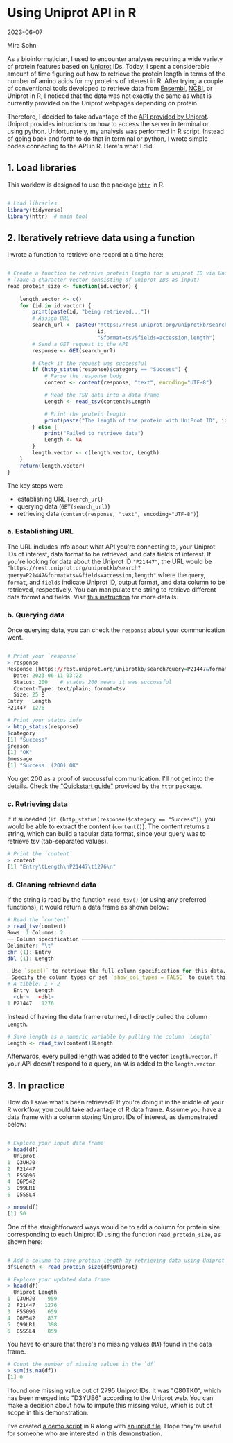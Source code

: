 Using Uniprot API in R
======================

2023-06-07

Mira Sohn

As a bioinformatician, I used to encounter analyses requiring a wide variety of protein features based on [Uniprot](https://www.uniprot.org/) IDs. Today, I spent a considerable amount of time figuring out how to retrieve the protein length in terms of the number of amino acids for my proteins of interest in R. After trying a couple of conventional tools developed to retrieve data from [Ensembl](https://useast.ensembl.org/index.html), [NCBI](https://www.ncbi.nlm.nih.gov/), or Uniprot in R, I noticed that the data was not exactly the same as what is currently provided on the Uniprot webpages depending on protein. 

Therefore, I decided to take advantage of the [API provided by Uniprot](https://www.uniprot.org/help/api). Uniprot provides intructions on how to access the server in terminal or using python. Unfortunately, my analysis was performed in R script. Instead of going back and forth to do that in terminal or python, I wrote simple codes connecting to the API in R. Here's what I did.

## 1. Load libraries

This worklow is designed to use the package [`httr`](https://httr.r-lib.org/index.html) in R.

```r

# Load libraries
library(tidyverse)
library(httr)  # main tool

```

## 2. Iteratively retrieve data using a function

I wrote a function to retrieve one record at a time here:

```r

# Create a function to retreive protein length for a uniprot ID via Uniprot API
# (Take a character vector consisting of Uniprot IDs as input)
read_protein_size <- function(id.vector) { 
    
    length.vector <- c()
    for (id in id.vector) {
        print(paste(id, "being retrieved..."))
        # Assign URL
        search_url <- paste0("https://rest.uniprot.org/uniprotkb/search?query=",
                             id,
                             "&format=tsv&fields=accession,length")
        # Send a GET request to the API
        response <- GET(search_url)

        # Check if the request was successful
        if (http_status(response)$category == "Success") {
            # Parse the response body
            content <- content(response, "text", encoding="UTF-8")

            # Read the TSV data into a data frame
            Length <- read_tsv(content)$Length

            # Print the protein length
            print(paste("The length of the protein with UniProt ID", id, "is", Length, "amino acids."))
        } else {
            print("Failed to retrieve data")
            Length <- NA
        }
        length.vector <- c(length.vector, Length)
    }
    return(length.vector)
}

```

The key steps were

- establishing URL (`search_url`)
- querying data (`GET(search_url)`)
- retrieving data (`content(response, "text", encoding="UTF-8")`)

### a. Establishing URL

The URL includes info about what API you're connecting to, your Uniprot IDs of interest, data format to be retrieved, and data fields of interest. If you're looking for data about the Uniprot ID `"P21447"`, the URL would be `"https://rest.uniprot.org/uniprotkb/search?query=P21447&format=tsv&fields=accession,length"` where the `query`, `format`, and `fields` indicate Uniprot ID, output format, and data column to be retrieved, respectively. You can manipulate the string to retrieve different data format and fields. Visit [this instruction](https://www.uniprot.org/help/api_queries) for more details.

### b. Querying data

Once querying data, you can check the `response` about your communication went.

```r

# Print your `response`
> response
Response [https://rest.uniprot.org/uniprotkb/search?query=P21447&format=tsv&fields=accession,length]
  Date: 2023-06-11 03:22
  Status: 200    # status 200 means it was succussful
  Content-Type: text/plain; format=tsv
  Size: 25 B
Entry   Length
P21447  1276

# Print your status info
> http_status(response)
$category
[1] "Success"
$reason
[1] "OK"
$message
[1] "Success: (200) OK"

```

You get 200 as a proof of succussful communication. I'll not get into the details. Check the ["Quickstart guide"](https://cran.r-project.org/web/packages/httr/vignettes/quickstart.html) provided by the `httr` package.

### c. Retrieving data

If it suceeded (`if (http_status(response)$category == "Success")`), you would be able to extract the content (`content()`). The content returns a string, which can build a tabular data format, since your query was to retrieve tsv (tab-separated values).

```r
# Print the `content`
> content
[1] "Entry\tLength\nP21447\t1276\n"
```

### d. Cleaning retrieved data

If the string is read by the function `read_tsv()` (or using any preferred functions), it would return a data frame as shown below:

```r
# Read the `content`
> read_tsv(content)
Rows: 1 Columns: 2
── Column specification ───────────────────────────────────────────────────────────────────────────────────────────────
Delimiter: "\t"
chr (1): Entry
dbl (1): Length

ℹ Use `spec()` to retrieve the full column specification for this data.
ℹ Specify the column types or set `show_col_types = FALSE` to quiet this message.
# A tibble: 1 × 2
  Entry  Length
  <chr>   <dbl>
1 P21447   1276

```

Instead of having the data frame returned, I directly pulled the column `Length`.


```r
# Save length as a numeric variable by pulling the column `Length`
Length <- read_tsv(content)$Length
```

Afterwards, every pulled length was added to the vector `length.vector`. If your API doesn't respond to a query, an `NA` is added to the `length.vector`.

## 3. In practice

How do I save what's been retrieved? If you're doing it in the middle of your R workflow, you could take advantage of R data frame. Assume you have a data frame with a column storing Uniprot IDs of interest, as demonstrated below:

```r

# Explore your input data frame
> head(df)
  Uniprot
1  Q3UHJ0
2  P21447
3  P55096
4  Q6P542
5  Q99LR1
6  Q5SSL4

> nrow(df)
[1] 50

```

One of the straightforward ways would be to add a column for protein size corresponding to each Uniprot ID using the function `read_protein_size`, as shown here:

```r

# Add a column to save protein length by retrieving data using Uniprot API
df$Length <- read_protein_size(df$Uniprot)

# Explore your updated data frame
> head(df)
  Uniprot Length
1  Q3UHJ0    959
2  P21447   1276
3  P55096    659
4  Q6P542    837
5  Q99LR1    398
6  Q5SSL4    859
```

You have to ensure that there's no missing values (`NA`) found in the data frame.

```r
# Count the number of missing values in the `df`
> sum(is.na(df))
[1] 0
```

I found one missing value out of 2795 Uniprot IDs. It was "Q80TK0", which has been merged into "D3YUB6" according to the Uniprot web. You can make a decision about how to impute this missing value, which is out of scope in this demonstration.

I've created [a demo script](https://github.com/Mira0507/uniprot_api/blob/main/api_demo.Rmd) in R along with [an input file](https://github.com/Mira0507/uniprot_api/blob/main/uniprot_input_demo.txt). Hope they're useful for someone who are interested in this demonstration.

